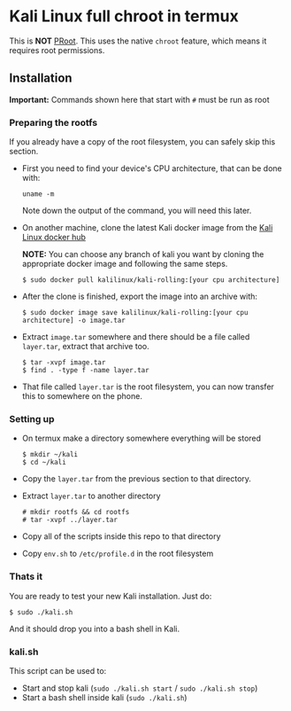 # Kali Linux full chroot in termux

This is **NOT** [PRoot](https://wiki.termux.com/wiki/PRoot). This uses the native `chroot` feature, which means it requires root permissions.

## Installation

**Important:** Commands shown here that start with `#` must be run as root

### Preparing the rootfs

If you already have a copy of the root filesystem, you can safely skip this section.

-   First you need to find your device's CPU architecture, that can be done with:

    ```
    uname -m
    ```

    Note down the output of the command, you will need this later.

-   On another machine, clone the latest Kali docker image from the [Kali Linux docker hub](https://hub.docker.com/u/kalilinux)

    **NOTE:** You can choose any branch of kali you want by cloning the appropriate docker image and following the same steps.

    ```
    $ sudo docker pull kalilinux/kali-rolling:[your cpu architecture]
    ```

-   After the clone is finished, export the image into an archive with:

    ```
    $ sudo docker image save kalilinux/kali-rolling:[your cpu architecture] -o image.tar
    ```

-   Extract `image.tar` somewhere and there should be a file called `layer.tar`, extract that archive too.

    ```
    $ tar -xvpf image.tar
    $ find . -type f -name layer.tar
    ```

-   That file called `layer.tar` is the root filesystem, you can now transfer this to somewhere on the phone.

### Setting up

-   On termux make a directory somewhere everything will be stored

    ```
    $ mkdir ~/kali
    $ cd ~/kali
    ```

-   Copy the `layer.tar` from the previous section to that directory.

-   Extract `layer.tar` to another directory

    ```
    # mkdir rootfs && cd rootfs
    # tar -xvpf ../layer.tar
    ```

-   Copy all of the scripts inside this repo to that directory

-   Copy `env.sh` to `/etc/profile.d` in the root filesystem

### Thats it

You are ready to test your new Kali installation. Just do:

```
$ sudo ./kali.sh
```

And it should drop you into a bash shell in Kali.

### kali.sh​

This script can be used to:

-   Start and stop kali (`sudo ./kali.sh start` / `sudo ./kali.sh stop`)
-   Start a bash shell inside kali (`sudo ./kali.sh`)
